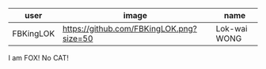 user | image | name
------------ | ------------- | -------------
FBKingLOK | https://github.com/FBKingLOK.png?size=50 | Lok-wai WONG

I am FOX! No CAT!
